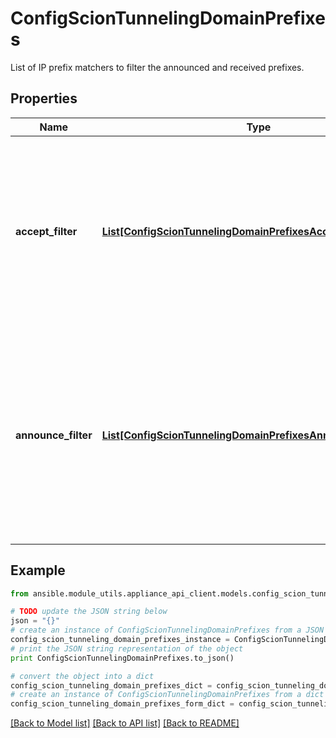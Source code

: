 # ConfigScionTunnelingDomainPrefixes

List of IP prefix matchers to filter the announced and received prefixes.

## Properties

Name | Type | Description | Notes
------------ | ------------- | ------------- | -------------
**accept_filter** | [**List[ConfigScionTunnelingDomainPrefixesAcceptFilterEntry]**](ConfigScionTunnelingDomainPrefixesAcceptFilterEntry.md) | List of IP prefix matchers to define which prefixes announced by remotes ISD ASes are accepted. Only the matching subset of a prefix announced by a remote ISD-AS is is accepted for routing. | [optional] 
**announce_filter** | [**List[ConfigScionTunnelingDomainPrefixesAnnounceFilterEntry]**](ConfigScionTunnelingDomainPrefixesAnnounceFilterEntry.md) | List of IP prefix matchers to filter prefixes announced to remotes. The prefixes to be announced are configured in the static announcements or BGP. Only the subset of the routes that matches the announce filter is advertised to the remotes. | [optional] 

## Example

```python
from ansible.module_utils.appliance_api_client.models.config_scion_tunneling_domain_prefixes import ConfigScionTunnelingDomainPrefixes

# TODO update the JSON string below
json = "{}"
# create an instance of ConfigScionTunnelingDomainPrefixes from a JSON string
config_scion_tunneling_domain_prefixes_instance = ConfigScionTunnelingDomainPrefixes.from_json(json)
# print the JSON string representation of the object
print ConfigScionTunnelingDomainPrefixes.to_json()

# convert the object into a dict
config_scion_tunneling_domain_prefixes_dict = config_scion_tunneling_domain_prefixes_instance.to_dict()
# create an instance of ConfigScionTunnelingDomainPrefixes from a dict
config_scion_tunneling_domain_prefixes_form_dict = config_scion_tunneling_domain_prefixes.from_dict(config_scion_tunneling_domain_prefixes_dict)
```
[[Back to Model list]](../README.md#documentation-for-models) [[Back to API list]](../README.md#documentation-for-api-endpoints) [[Back to README]](../README.md)


